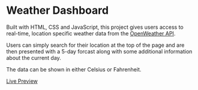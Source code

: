 # Weather Dashboard

Built with HTML, CSS and JavaScript, this project gives users access to real-time, location specific weather data from the [OpenWeather API](https://openweathermap.org/api/). 

Users can simply search for their location at the top of the page and are then presented with a 5-day forcast along with some additional information about the current day. 

The data can be shown in either Celsius or Fahrenheit.

[Live Preview](https://thomasmartindev.github.io/weather-dashboard/)